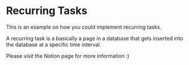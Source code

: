 # Recurring Tasks

This is an example on how you could implement recurring tasks.

A recurring task is a basically a page in a database that gets inserted into the database at a specific time interval.

Please visit the Notion page for more information :)